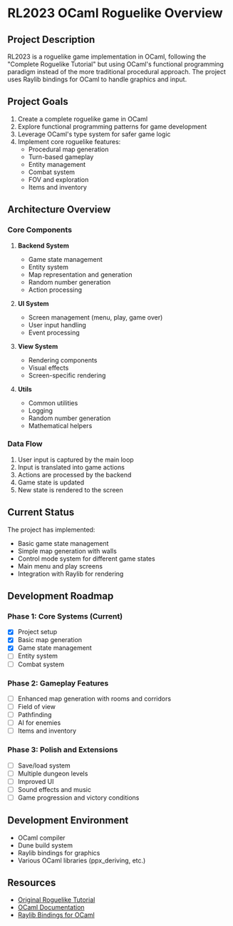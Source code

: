 # RL2023 OCaml Roguelike Overview

## Project Description

RL2023 is a roguelike game implementation in OCaml, following the "Complete Roguelike Tutorial" but using OCaml's functional programming paradigm instead of the more traditional procedural approach. The project uses Raylib bindings for OCaml to handle graphics and input.

## Project Goals

1. Create a complete roguelike game in OCaml
2. Explore functional programming patterns for game development
3. Leverage OCaml's type system for safer game logic
4. Implement core roguelike features:
   - Procedural map generation
   - Turn-based gameplay
   - Entity management
   - Combat system
   - FOV and exploration
   - Items and inventory

## Architecture Overview

### Core Components

1. **Backend System**
   - Game state management
   - Entity system
   - Map representation and generation
   - Random number generation
   - Action processing

2. **UI System**
   - Screen management (menu, play, game over)
   - User input handling
   - Event processing

3. **View System**
   - Rendering components
   - Visual effects
   - Screen-specific rendering

4. **Utils**
   - Common utilities
   - Logging
   - Random number generation
   - Mathematical helpers

### Data Flow

1. User input is captured by the main loop
2. Input is translated into game actions
3. Actions are processed by the backend
4. Game state is updated
5. New state is rendered to the screen

## Current Status

The project has implemented:

- Basic game state management
- Simple map generation with walls
- Control mode system for different game states
- Main menu and play screens
- Integration with Raylib for rendering

## Development Roadmap

### Phase 1: Core Systems (Current)

- [x] Project setup
- [x] Basic map generation
- [x] Game state management
- [ ] Entity system
- [ ] Combat system

### Phase 2: Gameplay Features

- [ ] Enhanced map generation with rooms and corridors
- [ ] Field of view
- [ ] Pathfinding
- [ ] AI for enemies
- [ ] Items and inventory

### Phase 3: Polish and Extensions

- [ ] Save/load system
- [ ] Multiple dungeon levels
- [ ] Improved UI
- [ ] Sound effects and music
- [ ] Game progression and victory conditions

## Development Environment

- OCaml compiler
- Dune build system
- Raylib bindings for graphics
- Various OCaml libraries (ppx_deriving, etc.)

## Resources

- [Original Roguelike Tutorial](http://rogueliketutorials.com/)
- [OCaml Documentation](https://ocaml.org/docs)
- [Raylib Bindings for OCaml](https://github.com/tjammer/raylib-ocaml)
